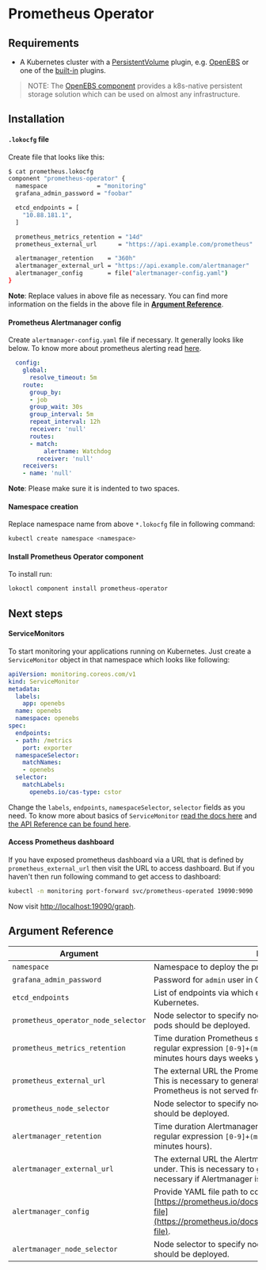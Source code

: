 # Prometheus Operator

## Requirements

- A Kubernetes cluster with a
[PersistentVolume](https://kubernetes.io/docs/concepts/storage/persistent-volumes/)
plugin, e.g. [OpenEBS](/docs/components/openebs/openebs-operator.md) or one of the
[built-in](https://kubernetes.io/docs/concepts/storage/persistent-volumes/#types-of-persistent-volumes)
plugins.

>NOTE: The [OpenEBS component](/docs/components/openebs/openebs-operator.md) provides a
>k8s-native persistent storage solution which can be used on almost any
>infrastructure.

## Installation

#### `.lokocfg` file

Create file that looks like this:

```bash
$ cat prometheus.lokocfg
component "prometheus-operator" {
  namespace              = "monitoring"
  grafana_admin_password = "foobar"

  etcd_endpoints = [
    "10.88.181.1",
  ]

  prometheus_metrics_retention = "14d"
  prometheus_external_url      = "https://api.example.com/prometheus"

  alertmanager_retention    = "360h"
  alertmanager_external_url = "https://api.example.com/alertmanager"
  alertmanager_config       = file("alertmanager-config.yaml")
}
```

**Note**: Replace values in above file as necessary. You can find more information on the fields in the above file in **[Argument Reference](#argument-reference)**.

#### Prometheus Alertmanager config

Create `alertmanager-config.yaml` file if necessary. It generally looks like below. To know more about prometheus alerting read [here](https://prometheus.io/docs/alerting/configuration/#configuration-file).

```yaml
  config:
    global:
      resolve_timeout: 5m
    route:
      group_by:
      - job
      group_wait: 30s
      group_interval: 5m
      repeat_interval: 12h
      receiver: 'null'
      routes:
      - match:
          alertname: Watchdog
        receiver: 'null'
    receivers:
    - name: 'null'
```

**Note**: Please make sure it is indented to two spaces.

#### Namespace creation

Replace namespace name from above `*.lokocfg` file in following command:

```bash
kubectl create namespace <namespace>
```

#### Install Prometheus Operator component

To install run:

```bash
lokoctl component install prometheus-operator
```

## Next steps

#### ServiceMonitors

To start monitoring your applications running on Kubernetes. Just create a `ServiceMonitor` object in that namespace which looks like following:

```yaml
apiVersion: monitoring.coreos.com/v1
kind: ServiceMonitor
metadata:
  labels:
    app: openebs
  name: openebs
  namespace: openebs
spec:
  endpoints:
  - path: /metrics
    port: exporter
  namespaceSelector:
    matchNames:
    - openebs
  selector:
    matchLabels:
      openebs.io/cas-type: cstor
```

Change the `labels`, `endpoints`, `namespaceSelector`, `selector` fields as you need. To know more about basics of `ServiceMonitor` [read the docs here](https://github.com/coreos/prometheus-operator/blob/master/Documentation/user-guides/getting-started.md#related-resources) and [the API Reference can be found here](https://github.com/coreos/prometheus-operator/blob/master/Documentation/api.md#servicemonitor).

#### Access Prometheus dashboard

If you have exposed prometheus dashboard via a URL that is defined by `prometheus_external_url` then visit the URL to access dashboard. But if you haven't then run following command to get access to dashboard:

```bash
kubectl -n monitoring port-forward svc/prometheus-operated 19090:9090
```

Now visit [http://localhost:19090/graph](http://localhost:19090/graph).

## Argument Reference

| Argument | Explanation | Default | Required |
|--------	|--------------|---------|----------|
| `namespace` | Namespace to deploy the prometheus operator into. | - | true |
| `grafana_admin_password` | Password for `admin` user in Grafana.  | - | true |
| `etcd_endpoints` | List of endpoints via which etcd can be reachable from Kubernetes. | [] | false |
| `prometheus_operator_node_selector` | Node selector to specify nodes where the Prometheus Operator pods should be deployed. | {} | false |
| `prometheus_metrics_retention` | Time duration Prometheus shall retain data for. Must match the regular expression `[0-9]+(ms\|s\|m\|h\|d\|w\|y)` (milliseconds seconds minutes hours days weeks years). | `10d` | false |
| `prometheus_external_url` | The external URL the Prometheus instances will be available under. This is necessary to generate correct URLs. This is necessary if Prometheus is not served from root of a DNS name. | "" | false |
| `prometheus_node_selector` | Node selector to specify nodes where the Prometheus pods should be deployed. | {} | false |
| `alertmanager_retention` | Time duration Alertmanager shall retain data for. Must match the regular expression `[0-9]+(ms\|s\|m\|h)` (milliseconds seconds minutes hours). | `120h` | false |
| `alertmanager_external_url` | The external URL the Alertmanager instances will be available under. This is necessary to generate correct URLs. This is necessary if Alertmanager is not served from root of a DNS name. | "" | false |
| `alertmanager_config` | Provide YAML file path to configure Alertmanager. See [https://prometheus.io/docs/alerting/configuration/#configuration-file](https://prometheus.io/docs/alerting/configuration/#configuration-file). | `{"global":{"resolve_timeout":"5m"},"route":{"group_by":["job"],"group_wait":"30s","group_interval":"5m","repeat_interval":"12h","receiver":"null","routes":[{"match":{"alertname":"Watchdog"},"receiver":"null"}]},"receivers":[{"name":"null"}]}` | false |
| `alertmanager_node_selector` | Node selector to specify nodes where the AlertManager pods should be deployed. | {} | false |
